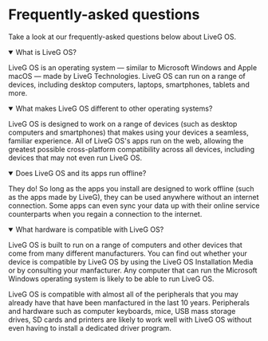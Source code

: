 # Frequently-asked questions
Take a look at our frequently-asked questions below about LiveG OS.

<details open>
<summary>What is LiveG OS?</summary>

LiveG OS is an operating system — similar to Microsoft Windows and Apple macOS — made by LiveG Technologies. LiveG OS can run on a range of devices, including desktop computers, laptops, smartphones, tablets and more.
</details>

<details open>
<summary>What makes LiveG OS different to other operating systems?</summary>

LiveG OS is designed to work on a range of devices (such as desktop computers and smartphones) that makes using your devices a seamless, familiar experience. All of LiveG OS's apps run on the web, allowing the greatest possible cross-platform compatibility across all devices, including devices that may not even run LiveG OS.
</details>

<details open>
<summary>Does LiveG OS and its apps run offline?</summary>

They do! So long as the apps you install are designed to work offline (such as the apps made by LiveG), they can be used anywhere without an internet connection. Some apps can even sync your data up with their online service counterparts when you regain a connection to the internet.
</details>

<details open>
<summary>What hardware is compatible with LiveG OS?</summary>

LiveG OS is built to run on a range of computers and other devices that come from many different manufacturers. You can find out whether your device is compatible by LiveG OS by using the LiveG OS Installation Media or by consulting your manfacturer. Any computer that can run the Microsoft Windows operating system is likely to be able to run LiveG OS.

LiveG OS is compatible with almost all of the peripherals that you may already have that have been manfactured in the last 10 years. Peripherals and hardware such as computer keyboards, mice, USB mass storage drives, SD cards and printers are likely to work well with LiveG OS without even having to install a dedicated driver program.
</details>